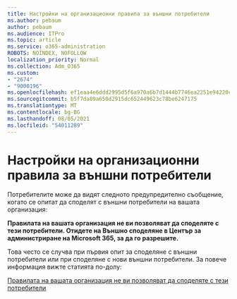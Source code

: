 ```yaml
---
title: Настройки на организационни правила за външни потребители
ms.author: pebaum
author: pebaum
ms.audience: ITPro
ms.topic: article
ms.service: o365-administration
ROBOTS: NOINDEX, NOFOLLOW
localization_priority: Normal
ms.collection: Adm_O365
ms.custom:
- "2674"
- "9000196"
ms.openlocfilehash: ef1eaa4e6ddd2995d5f6a970a6b7d1444b7746ea2251e94220c857b10da41d0d
ms.sourcegitcommit: b5f7da89a650d2915dc652449623c78be6247175
ms.translationtype: MT
ms.contentlocale: bg-BG
ms.lasthandoff: 08/05/2021
ms.locfileid: "54011289"
---
```

# <a name="organization-policy-settings-for-external-users"></a>Настройки на организационни правила за външни потребители

Потребителите може да видят следното предупредително съобщение, когато се опитат да споделят с външни потребители на вашата организация: 

   **Правилата на вашата организация не ви позволяват да споделяте с тези потребители. Отидете на Външно споделяне в Център за администриране на Microsoft 365, за да го разрешите.** 

Това често се случва при първия опит за споделяне с външни потребители или при споделяне с нови външни потребители. За повече информация вижте статията по-долу:

[Правилата на вашата организация не ви позволяват да споделяте с тези потребители](https://docs.microsoft.com/sharepoint/support/administration/organization-policies-do-not-allow-you-to-share-with-users-error)






